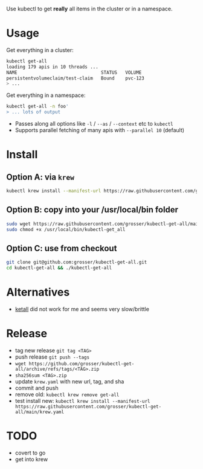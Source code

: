 Use kubectl to get **really** all items in the cluster or in a namespace.

# Usage

Get everything in a cluster:

```bash
kubectl get-all
loading 179 apis in 10 threads ...
NAME                               STATUS   VOLUME
persistentvolumeclaim/test-claim   Bound    pvc-123
> ...
```

Get everything in a namespace:
```bash
kubectl get-all -n foo'
> ... lots of output
```

- Passes along all options like `-l` / `--as` / `--context` etc to `kubectl`
- Supports parallel fetching of many apis with `--parallel 10` (default)

# Install

## Option A: via `krew`

```bash
kubectl krew install --manifest-url https://raw.githubusercontent.com/grosser/kubectl-get-all/main/krew.yaml
```

## Option B: copy into your /usr/local/bin folder

```bash
sudo wget https://raw.githubusercontent.com/grosser/kubectl-get-all/main/kubectl-get-all -O /usr/local/bin/kubectl-get_all
sudo chmod +x /usr/local/bin/kubectl-get_all
```

## Option C: use from checkout

```bash
git clone git@github.com:grosser/kubectl-get-all.git
cd kubectl-get-all && ./kubectl-get-all
```

# Alternatives

- [ketall](https://github.com/corneliusweig/ketall) did not work for me and seems very slow/brittle

# Release

- tag new release `git tag <TAG>`
- push release `git push --tags`
- `wget https://github.com/grosser/kubectl-get-all/archive/refs/tags/<TAG>.zip`
- `sha256sum <TAG>.zip`
- update `krew.yaml` with new url, tag, and sha
- commit and push
- remove old: `kubectl krew remove get-all`
- test install new: `kubectl krew install --manifest-url https://raw.githubusercontent.com/grosser/kubectl-get-all/main/krew.yaml`

# TODO

- covert to go
- get into krew
